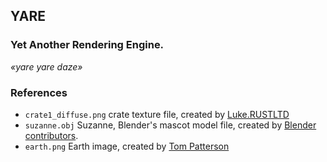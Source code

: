 ## YARE
### Yet Another Rendering Engine.
*«yare yare daze»*

### References
* `crate1_diffuse.png` crate texture file, created by [Luke.RUSTLTD](https://opengameart.org/content/3-crate-textures-w-bump-normal)
* `suzanne.obj` Suzanne, Blender's mascot model file, created by [Blender contributors](https://blender.org).
* `earth.png` Earth image, created by [Tom Patterson](https://www.shadedrelief.com/natural3/pages/textures.html)